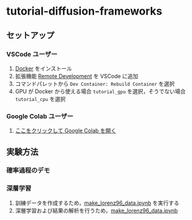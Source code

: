 # tutorial-diffusion-frameworks

## セットアップ

### VSCode ユーザー

1. [Docker](https://www.docker.com/ja-jp/) をインストール
2. 拡張機能 [Remote Development](https://code.visualstudio.com/docs/remote/remote-overview) を VSCode に追加
3. コマンドパレットから `Dev Container: Rebuild Container` を選択
4. GPU が Docker から使える場合 `tutorial_gpu` を選択，そうでない場合 `tutorial_cpu` を選択

### Google Colab ユーザー

1. [ここをクリックして Google Colab を開く](https://colab.research.google.com/github/YukiYasuda2718/tutorial-diffusion-frameworks/blob/feature/add-colab-links/notebooks/start_in_your_google_colab.ipynb)

## 実験方法

### 確率過程のデモ

### 深層学習

1. 訓練データを作成するため，[make_lorenz96_data.ipynb](./notebooks/make_lorenz96_data.ipynb) を実行する
2. 深層学習および結果の解析を行うため，[make_lorenz96_data.ipynb](./notebooks/train_and_test_ddpm.ipynb)
